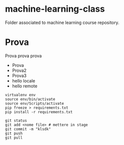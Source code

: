 # machine-learning-class
Folder associated to machine learning course repository.

# Prova 
Prova prova prova
* Prova
* Prova2
* Prova3
* hello locale
* hello remote

```
virtualenv env
source env/bin/activate
source env/Scripts/activate
pip freeze > requirements.txt
pip install -r requirements.txt
```

```
git status
git add <nome file> # mettere in stage
git commit -m "klsdk"
git push
git pull
```